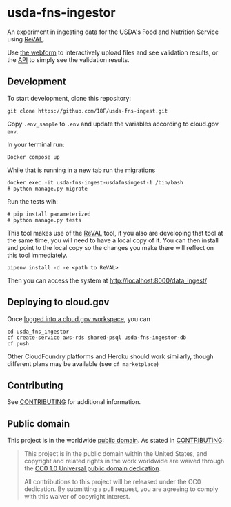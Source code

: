 # usda-fns-ingestor

An experiment in ingesting data for the USDA's Food and Nutrition Service
using [ReVAL](https://github.com/18F/ReVAL).

Use [the webform](https://usda-fns-ingestor.app.cloud.gov/data_ingest/api/validate/)
to interactively upload files and see
validation results, or the [API](api.md) to simply see the validation results.

## Development

To start development, clone this repository:

	git clone https://github.com/18F/usda-fns-ingest.git

<!-- You will need to install [Python 3.6](http://www.python.org/)

Install development dependencies using [Pipenv](http://docs.python-guide.org/en/latest/dev/virtualenvs/):

	pipenv install --dev -->

<!-- should confirm we still need this step, we may not -->
Copy `.env_sample` to `.env` and update the variables according to cloud.gov `env`.

In your terminal run:
```
Docker compose up
```
While that is running in a new tab run the migrations
```
docker exec -it usda-fns-ingest-usdafnsingest-1 /bin/bash
# python manage.py migrate

```
<!-- to do: improve installs so that you can just run the tests -->
Run the tests wih:
```
# pip install parameterized
# python manage.py tests
```


This tool makes use of the [ReVAL](https://github.com/18F/ReVAL) tool, if you also are developing that tool at the same time, you will need to have a local copy of it.  You can then install and point to the local copy so the changes you make there will reflect on this tool immediately.

	pipenv install -d -e <path to ReVAL>


<!-- You can then activate the Python virtual environment:

	pipenv shell -->

<!-- ## Deploying locally

You'll need to install [PostgreSQL](https://www.postgresql.org/), then

    createdb usda_fns_ingestor
    cd usda_fns_ingestor
    python manage.py runserver

You can use other PostgreSQL configurations (database name, user,
require a password, etc); just `export DATABASE_URL=<database url>`.
See [dj-database-url](https://github.com/kennethreitz/dj-database-url) -->

Then you can access the system at
[http://localhost:8000/data_ingest/](http://localhost:8000/data_ingest/)

## Deploying to cloud.gov

Once [logged into a cloud.gov workspace](https://cloud.gov/docs/apps/deployment/),
you can

    cd usda_fns_ingestor
    cf create-service aws-rds shared-psql usda-fns-ingestor-db
    cf push

Other CloudFoundry platforms and Heroku should work similarly,
though different plans may be available (see `cf marketplace`)

## Contributing

See [CONTRIBUTING](CONTRIBUTING.md) for additional information.

## Public domain

This project is in the worldwide [public domain](LICENSE.md). As stated in [CONTRIBUTING](CONTRIBUTING.md):

> This project is in the public domain within the United States, and copyright and related rights in the work worldwide are waived through the [CC0 1.0 Universal public domain dedication](https://creativecommons.org/publicdomain/zero/1.0/).
>
> All contributions to this project will be released under the CC0 dedication. By submitting a pull request, you are agreeing to comply with this waiver of copyright interest.
